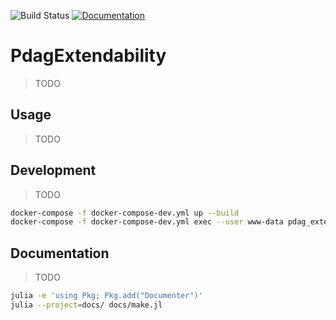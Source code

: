 ![Build Status](https://travis-ci.com/Malte311/PDAG-Extendability.svg?token=peoMTzKpBjcCaX8BZgzt&branch=master)
[![Documentation](https://img.shields.io/badge/docs-latest-blue)](https://malte311.github.io/PdagExtendability/)

# PdagExtendability
> TODO

## Usage
> TODO

## Development
> TODO

```bash
docker-compose -f docker-compose-dev.yml up --build
docker-compose -f docker-compose-dev.yml exec --user www-data pdag_extensions bash
```

## Documentation
> TODO

```bash
julia -e 'using Pkg; Pkg.add("Documenter")'
julia --project=docs/ docs/make.jl
```